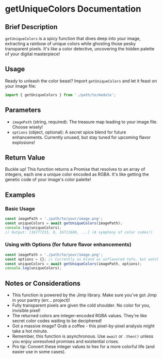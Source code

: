 # getUniqueColors Documentation

## Brief Description
`getUniqueColors` is a spicy function that dives deep into your image, extracting a rainbow of unique colors while ghosting those pesky transparent pixels. It's like a color detective, uncovering the hidden palette of your digital masterpiece!

## Usage
Ready to unleash the color beast? Import `getUniqueColors` and let it feast on your image file:

```javascript
import { getUniqueColors } from './path/to/module';
```

## Parameters
- `imagePath` (string, required): The treasure map leading to your image file. Choose wisely!
- `options` (object, optional): A secret spice blend for future enhancements. Currently unused, but stay tuned for upcoming flavor explosions!

## Return Value
Buckle up! This function returns a Promise that resolves to an array of integers, each one a unique color encoded as RGBA. It's like getting the genetic code of your image's color palette!

## Examples

### Basic Usage
```javascript
const imagePath = './path/to/your/image.png';
const uniqueColors = await getUniqueColors(imagePath);
console.log(uniqueColors);
// Output: [16777215, 0, 16711680, ...] (A symphony of color codes!)
```

### Using with Options (for future flavor enhancements)
```javascript
const imagePath = './path/to/your/image.png';
const options = {}; // Currently as bland as unflavored tofu, but watch this space!
const uniqueColors = await getUniqueColors(imagePath, options);
console.log(uniqueColors);
```

## Notes or Considerations
- This function is powered by the Jimp library. Make sure you've got Jimp in your pantry (err... project)!
- Fully transparent pixels are given the cold shoulder. No color for you, invisible pixel!
- The returned colors are integer-encoded RGBA values. They're like secret color codes waiting to be deciphered!
- Got a massive image? Grab a coffee - this pixel-by-pixel analysis might take a hot minute.
- Remember, this function is asynchronous. Use `await` or `.then()` unless you enjoy unresolved promises and existential crises.
- Pro tip: Convert these integer values to hex for a more colorful life (and easier use in some cases).
